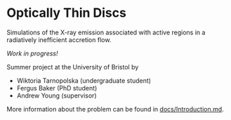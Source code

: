# Optically Thin Discs

Simulations of the X-ray emission associated with active regions in a radiatively inefficient accretion flow.

*Work in progress!*

Summer project at the University of Bristol by

- Wiktoria Tarnopolska (undergraduate student)
- Fergus Baker (PhD student)
- Andrew Young (supervisor)

More information about the problem can be found in [docs/Introduction.md](docs/Introduction.md).